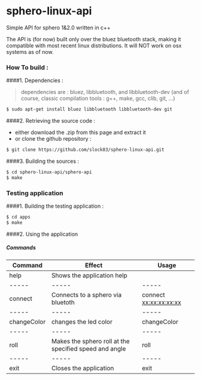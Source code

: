 # sphero-linux-api
Simple API for sphero 1&amp;2.0 written in c++

The API is (for now) built only over the bluez bluetooth stack, making it compatible with most recent linux distributions. It will NOT work on osx systems as of now.

### How To build :
####1. Dependencies : 

  > dependencies are : bluez, libbluetooth, and libbluetooth-dev (and of course, classic compilation tools : g++, make, gcc, clib, git, ...)

  ```sh
  $ sudo apt-get install bluez libbluetooth libbluetooth-dev git
  ```

####2. Retrieving the source code : 

  * either download the .zip from this page and extract it
  * or clone the github repository :
 
  ```sh
  $ git clone https://github.com/slock83/sphero-linux-api.git
  ```

####3. Building the sources : 

  ```sh
  $ cd sphero-linux-api/sphero-api
  $ make
  ```
  
### Testing application

####1. Building the testing application : 

  ```sh
  $ cd apps
  $ make
  ```

####2. Using the application

##### Commands

| Command | Effect | Usage |
| ----- | ----- | ----- |
help | Shows the application help |
| ----- | ----- | ----- |
connect | Connects to a sphero via bluetoth | connect <xx:xx:xx:xx:xx> |
| ----- | ----- | ----- |
changeColor | changes the led color | changeColor <red> <green> <blue> <colorPersists> |
| ----- | ----- | ----- |
roll | Makes the sphero roll at the specified speed and angle | roll <speed> <angle> |
| ----- | ----- | ----- |
exit | Closes the application | exit |
